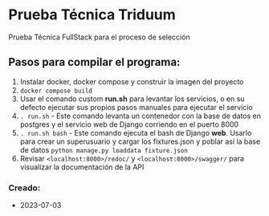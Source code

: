 # Prueba Técnica Triduum
Prueba Técnica FullStack para el proceso de selección
## Pasos para compilar el programa:
1. Instalar docker, docker compose y construir la imagen del proyecto
2. ``docker compose build``
3. Usar el comando custom **run.sh** para levantar los servicios, o en su defecto ejecutar sus propios pasos manuales para ejecutar el servicio
4. `. run.sh` - Este comando levanta un contenedor con la base de datos en postgres y el servicio web de Django corriendo en el puerto 8000
5. `. run.sh bash` - Este comando ejecuta el bash de Django **web**. Usarlo para crear un superusuario y cargar los fixtures.json y poblar así la base de datos `python manage.py loaddata fixture.json`
6. Revisar `<localhost:8000>/redoc/` y `<localhost:8000>/swagger/` para visualizar la documentación de la API

### Creado:
-  2023-07-03
